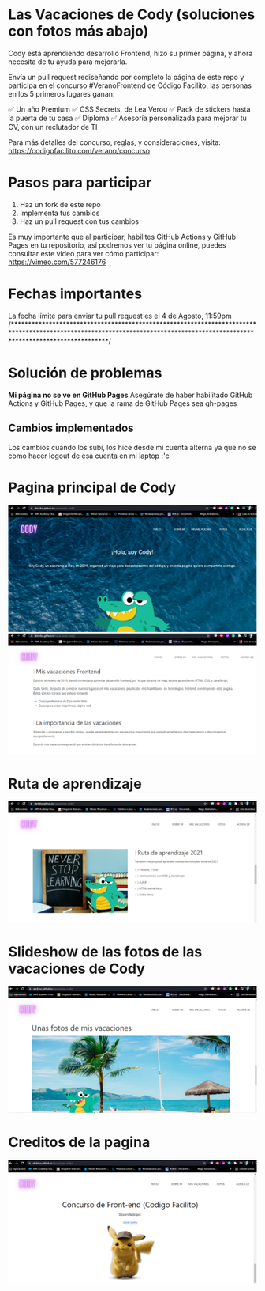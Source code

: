 # Las Vacaciones de Cody (soluciones con fotos más abajo)
Cody está aprendiendo desarrollo Frontend, hizo su primer página, y ahora necesita de tu ayuda para mejorarla.

Envía un pull request rediseñando por completo la página de este repo y participa en el concurso #VeranoFrontend de Código Facilito, las personas en los 5 primeros lugares ganan:

✅ Un año Premium
✅ CSS Secrets, de Lea Verou
✅ Pack de stickers hasta la puerta de tu casa
✅ Diploma
✅ Asesoría personalizada para mejorar tu CV, con un reclutador de TI

Para más detalles del concurso, reglas, y consideraciones, visita: https://codigofacilito.com/verano/concurso


# Pasos para participar

1. Haz un fork de este repo
2. Implementa tus cambios
3. Haz un pull request con tus cambios

Es muy importante que al participar, habilites GitHub Actions y GitHub Pages en tu repositorio, así podremos ver tu página online, puedes consultar este vídeo para ver cómo participar: https://vimeo.com/577246176

# Fechas importantes
La fecha límite para enviar tu pull request es el 4 de Agosto, 11:59pm
/***************************************************************************************************************************************************************************/
# Solución de problemas

**Mi página no se ve en GitHub Pages**
Asegúrate de haber habilitado GitHub Actions y GitHub Pages, y que la rama de GitHub Pages sea gh-pages

## Cambios implementados
Los cambios cuando los subi, los hice desde mi cuenta alterna ya que no se como hacer logout de esa cuenta en mi laptop :'c

# Pagina principal de Cody

![imagen1](./public/images/Captura1.PNG)
![imagen2](./public/images/Captura2.PNG)

# Ruta de aprendizaje
![imagen3](./public/images/Captura3.PNG)
# Slideshow de las fotos de las vacaciones de Cody
![imagen4](./public/images/Captura4.PNG)
# Creditos de la pagina
![imagen5](./public/images/Captura5.PNG)
